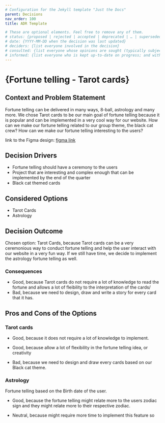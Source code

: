```yaml
---
# Configuration for the Jekyll template "Just the Docs"
parent: Decisions
nav_order: 100
title: ADR Template

# These are optional elements. Feel free to remove any of them.
# status: {proposed | rejected | accepted | deprecated | … | superseded by [ADR-0005](0005-example.md)}
# date: {YYYY-MM-DD when the decision was last updated}
# deciders: {list everyone involved in the decision}
# consulted: {list everyone whose opinions are sought (typically subject-matter experts); and with whom there is a two-way communication}
# informed: {list everyone who is kept up-to-date on progress; and with whom there is a one-way communication}
---
```

<!-- we need to disable MD025, because we use the different heading "ADR Template" in the homepage (see above) than it is foreseen in the template -->
<!-- markdownlint-disable-next-line MD025 -->
# {Fortune telling - Tarot cards}

## Context and Problem Statement

Fortune telling can be delivered in many ways, 8-ball, astrology and many more. We chose Tarot cards to be our main goal of fortune telling because it is popular and can be implemented in a very cool way for our website. How can we make our fortune telling related to our group theme, the black cat crew? How can we make our fortune telling interesting to the users?

link to the Figma design:
[figma link](https://www.figma.com/file/rXIudMwztYmQ3Moq34RQIK/Fortune-telling-group-13?type=design&node-id=0%3A1&t=9ywHi5FtJMCn0DGD-1)

<!-- This is an optional element. Feel free to remove. -->
## Decision Drivers

* Fortune telling should have a ceremony to the users
* Project that are interesting and complex enough that can be implemented by the end of the quarter
* Black cat themed cards

## Considered Options

* Tarot Cards
* Astrology

## Decision Outcome

Chosen option: Tarot Cards, because
Tarot cards can be a very ceremonious way to conduct fortune telling and help the user interact with our website in a very fun way. If we still have time, we decide to implement the astrology fortune telling as well.

<!-- This is an optional element. Feel free to remove. -->
### Consequences

* Good, because Tarot cards do not require a lot of knowledge to read the fortune and allows a lot of fleibility to the interpretation of the cards/
* Bad, because we need to design, draw and write a story for every card that it has.



## Pros and Cons of the Options

### Tarot cards


* Good, because it does not require a lot of knowledge to implement.
* Good, because allow a lot of flexibility in the fortune telling idea, or creativity


* Bad, because we need to design and draw every cards based on our Black cat theme.


### Astrology

Fortune telling based on the Birth date of the user.

* Good, because the fortune telling might relate more to the users zodiac sign and they might relate more to their respective zodiac.

* Neutral, because might require more time to implement this feature so 

